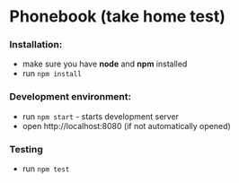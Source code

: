 # Phonebook (take home test)

### Installation:
* make sure you have **node** and **npm** installed
* run `npm install`

### Development environment:
* run `npm start` - starts development server
* open http://localhost:8080 (if not automatically opened)

### Testing
* run `npm test`